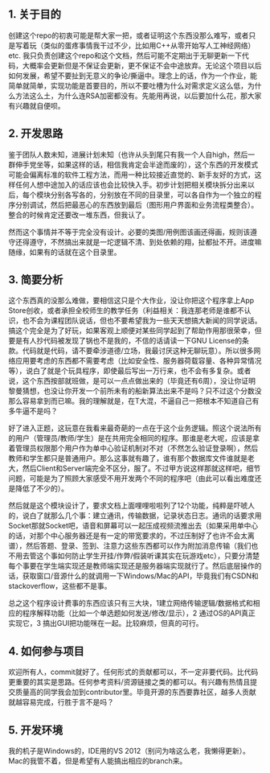 ## 1. 关于目的
创建这个repo的初衷可能是帮大家一把，或者证明这个东西没那么难写，或者只是写着玩（类似的蛋疼事情我干过不少，比如用C++从零开始写人工神经网络）etc. 我只负责创建这个repo和这个文档，然后可能不定期出于无聊更新一下代码，大概率会更新但是不保证会更新，更不保证不会中途放弃。无论这个项目以后如何发展，希望不要扯到无意义的争论/撕逼中。理念上的话，作为一个作业，能简单就简单，实现功能是首要目的，所以不要吐槽为什么对需求定义这么低，为什么方法这么土，为什么连RSA加密都没有。先能用再说，以后要加什么花，那大家有兴趣就自便呗。

## 2. 开发思路
鉴于团队人数未知，进展计划未知（也许从头到尾只有我一个人自high，然后一群伸手党坐等，如果这样的话，相信我肯定会半途而废的），这个东西的开发模式可能会偏离标准的软件工程方法，而用一种比较接近直觉的、新手友好的方式，这样任何人想中途加入的话应该也会比较快入手。初步计划把相关模块拆分出来以后，每个模块分别各写各的，分别放在不同的目录里，可以各自作为一个独立的程序分别调试，然后把最恶心的东西放到最后（图形用户界面和业务流程类整合）。整合的时候肯定还要改一堆东西，但我认了。

然而这个事情并不等于完全没有设计。必要的类图/用例图该画还得画，规则该遵守还得遵守，不然搞出来就是一坨逻辑不清、到处依赖的翔，扯都扯不开。进度嘛随缘，如果有的话就在这个目录里。

## 3. 简要分析
这个东西真的没那么难做，要相信这只是个大作业，没让你把这个程序拿上App Store创收，或者承担全校师生的教学任务（利益相关：我连那老师是谁都不认识，也不会为课程团队说话，但也不要希望我为一些天天想搞大新闻的同学说话。搞这个完全是为了好玩，如果客观上顺便对某些同学起到了帮助作用那很荣幸，但要是有人抄代码被发现了锅也不是我的，不信的话请读一下GNU License的条款。代码就是代码，请不要牵涉道德/立场，我最讨厌这种无聊玩意）。所以很多网络应用要考虑的东西都不需要考虑（比如安全性、服务器荷载容量、各种异常情况等），说白了就是个玩具程序，即使最后写出一万行来，也不会有多复杂。或者说，这个东西按部就班做，是可以一点点做出来的（毕竟还有6周），没让你证明黎曼猜想，也没让你开发一个前所未有的船新算法出来不是吗？只不过这个分数没那么容易拿到而已嘛。我的理解就是，在T大混，不逼自己一把根本不知道自己有多牛逼不是吗？

好了进入正题，这玩意在我看来最奇葩的一点在于这个业务逻辑。照这个说法所有的用户（管理员/教师/学生）是在共用完全相同的程序。那谁是老大呢，应该是拿着管理员权限那个用户作为单中心验证机制对不对（不然怎么验证登录啊），然后教师和学生都只是普通用户。那么这事就有趣了，谁有那个数据库文件谁就是老大，然后Client和Server端完全不区分，服了。不过甲方说这样那就这样吧，细节问题，可能是为了照顾大家感受不用开发两个不同的程序吧（由此可以看出难度还是降低了不少的）。

然后就是这个模块设计了，要求文档上面哩哩啦啦列了12个功能，纯粹是吓唬人的，说白了就那么几个事：建立通讯，传输数据，记录状态日志。通讯的话要求用Socket那就Socket吧，语音和屏幕可以一起压成视频流推出去（如果采用单中心的话，对那个中心服务器还是有一定的带宽要求的，不过压制好了也许不会太离谱），然后答题、登录、签到、注意力这些东西都可以作为附加消息传输（我们也不用去管这个事如何防止学生开挂/作弊/假装听课其实在玩游戏etc），只要分清楚每个事要在学生端实现还是教师端实现还是服务器端实现就行了。然后底层操作的话，获取窗口/音源什么的就调用一下Windows/Mac的API，毕竟我们有CSDN和stackoverflow，这些都不是事。

总之这个程序设计费事的东西应该只有三大块，1建立网络传输逻辑/数据格式和相应的程序解释功能（比如一个单选题如何发送/修改/显示），2 通过OS的API真正实现它，3 搞出GUI把功能咪在一起。比较麻烦，但真的可行。

## 4. 如何参与项目
欢迎所有人，commit就好了。任何形式的贡献都可以，不一定非要代码。比代码更重要的其实是思路。任何参考资料/资源链接之类的都可以。有兴趣有热情且提交质量高的同学我会加到contributor里。毕竟开源的东西要靠社区，越多人贡献就越容易完成，行胜于言不是吗？

## 5. 开发环境
我的机子是Windows的，IDE用的VS 2012（别问为啥这么老，我懒得更新）。Mac的我管不着，但是希望有人能搞出相应的branch来。